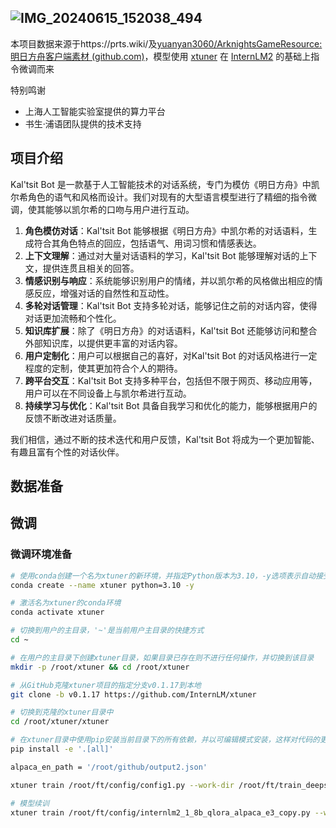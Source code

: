 ## ![IMG_20240615_152038_494](D:\github\arknights\media\IMG_20240615_152038_494.jpg)

本项目数据来源于https://prts.wiki/及[yuanyan3060/ArknightsGameResource: 明日方舟客户端素材 (github.com)](https://github.com/yuanyan3060/ArknightsGameResource)，模型使用 [xtuner](https://github.com/InternLM/xtuner) 在 [InternLM2](https://github.com/InternLM/InternLM) 的基础上指令微调而来

特别鸣谢

- 上海人工智能实验室提供的算力平台
- 书生·浦语团队提供的技术支持

## 项目介绍

Kal'tsit Bot 是一款基于人工智能技术的对话系统，专门为模仿《明日方舟》中凯尔希角色的语气和风格而设计。我们对现有的大型语言模型进行了精细的指令微调，使其能够以凯尔希的口吻与用户进行互动。

1. **角色模仿对话**：Kal'tsit Bot 能够根据《明日方舟》中凯尔希的对话语料，生成符合其角色特点的回应，包括语气、用词习惯和情感表达。
2. **上下文理解**：通过对大量对话语料的学习，Kal'tsit Bot 能够理解对话的上下文，提供连贯且相关的回答。
3. **情感识别与响应**：系统能够识别用户的情绪，并以凯尔希的风格做出相应的情感反应，增强对话的自然性和互动性。
4. **多轮对话管理**：Kal'tsit Bot 支持多轮对话，能够记住之前的对话内容，使得对话更加流畅和个性化。
5. **知识库扩展**：除了《明日方舟》的对话语料，Kal'tsit Bot 还能够访问和整合外部知识库，以提供更丰富的对话内容。
6. **用户定制化**：用户可以根据自己的喜好，对Kal'tsit Bot 的对话风格进行一定程度的定制，使其更加符合个人的期待。
7. **跨平台交互**：Kal'tsit Bot 支持多种平台，包括但不限于网页、移动应用等，用户可以在不同设备上与凯尔希进行互动。
8. **持续学习与优化**：Kal'tsit Bot 具备自我学习和优化的能力，能够根据用户的反馈不断改进对话质量。

我们相信，通过不断的技术迭代和用户反馈，Kal'tsit Bot 将成为一个更加智能、有趣且富有个性的对话伙伴。

## 数据准备

## 微调

### 微调环境准备

```bash
# 使用conda创建一个名为xtuner的新环境，并指定Python版本为3.10，-y选项表示自动接受所有提示
conda create --name xtuner python=3.10 -y

# 激活名为xtuner的conda环境
conda activate xtuner

# 切换到用户的主目录，'~'是当前用户主目录的快捷方式
cd ~

# 在用户的主目录下创建xtuner目录，如果目录已存在则不进行任何操作，并切换到该目录
mkdir -p /root/xtuner && cd /root/xtuner

# 从GitHub克隆xtuner项目的指定分支v0.1.17到本地
git clone -b v0.1.17 https://github.com/InternLM/xtuner

# 切换到克隆的xtuner目录中
cd /root/xtuner/xtuner

# 在xtuner目录中使用pip安装当前目录下的所有依赖，并以可编辑模式安装，这样对代码的更改会立即反映出来
pip install -e '.[all]'

alpaca_en_path = '/root/github/output2.json'

xtuner train /root/ft/config/config1.py --work-dir /root/ft/train_deepspeed --deepspeed deepspeed_zero2

# 模型续训
xtuner train /root/ft/config/internlm2_1_8b_qlora_alpaca_e3_copy.py --work-dir /root/ft/train --resume /root/ft/train/iter_600.pth
```

